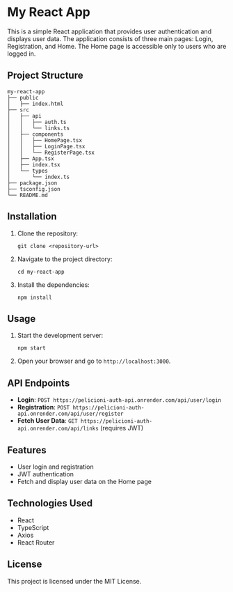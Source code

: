 # My React App

This is a simple React application that provides user authentication and displays user data. The application consists of three main pages: Login, Registration, and Home. The Home page is accessible only to users who are logged in.

## Project Structure

```
my-react-app
├── public
│   ├── index.html
├── src
│   ├── api
│   │   ├── auth.ts
│   │   └── links.ts
│   ├── components
│   │   ├── HomePage.tsx
│   │   ├── LoginPage.tsx
│   │   └── RegisterPage.tsx
│   ├── App.tsx
│   ├── index.tsx
│   └── types
│       └── index.ts
├── package.json
├── tsconfig.json
└── README.md
```

## Installation

1. Clone the repository:
   ```
   git clone <repository-url>
   ```

2. Navigate to the project directory:
   ```
   cd my-react-app
   ```

3. Install the dependencies:
   ```
   npm install
   ```

## Usage

1. Start the development server:
   ```
   npm start
   ```

2. Open your browser and go to `http://localhost:3000`.

## API Endpoints

- **Login**: `POST https://pelicioni-auth-api.onrender.com/api/user/login`
- **Registration**: `POST https://pelicioni-auth-api.onrender.com/api/user/register`
- **Fetch User Data**: `GET https://pelicioni-auth-api.onrender.com/api/links` (requires JWT)

## Features

- User login and registration
- JWT authentication
- Fetch and display user data on the Home page

## Technologies Used

- React
- TypeScript
- Axios
- React Router

## License

This project is licensed under the MIT License.
